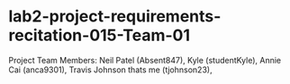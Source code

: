 # lab2-project-requirements-recitation-015-Team-01
Project Team Members:
Neil Patel (Absent847),
Kyle (studentKyle),
Annie Cai (anca9301),
Travis Johnson thats me (tjohnson23),




